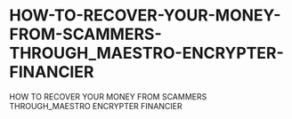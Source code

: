 # HOW-TO-RECOVER-YOUR-MONEY-FROM-SCAMMERS-THROUGH_MAESTRO-ENCRYPTER-FINANCIER
HOW TO RECOVER YOUR MONEY FROM SCAMMERS THROUGH_MAESTRO ENCRYPTER FINANCIER
